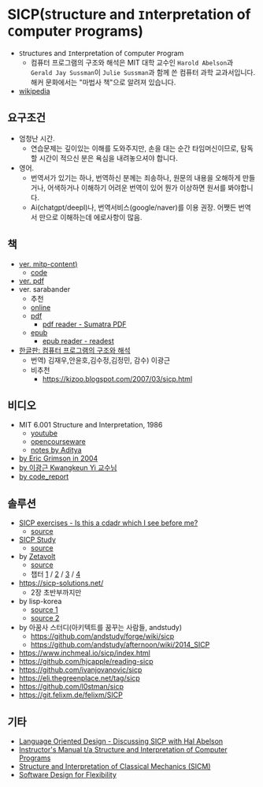 # SICP(`S`tructure and `I`nterpretation of `C`omputer `P`rograms)

- `S`tructures and `I`nterpretation of `C`omputer `P`rogram
  - 컴퓨터 프로그램의 구조와 해석은 MIT 대학 교수인 `Harold Abelson`과 `Gerald Jay Sussman`이 `Julie Sussman`과 함께 쓴 컴퓨터 과학 교과서입니다. 해커 문화에서는 "마법사 책"으로 알려져 있습니다.
- [wikipedia](https://en.wikipedia.org/wiki/Structure_and_Interpretation_of_Computer_Programs)

## 요구조건

- 엄청난 시간.
  - 연습문제는 깊이있는 이해를 도와주지만, 손을 대는 순간 타임머신이므로, 탐독할 시간이 적으신 분은 욕심을 내려놓으셔야 합니다.
- 영어.
  - 번역서가 있기는 하나, 번역하신 분께는 죄송하나, 원문의 내용을 오해하게 만들거나, 어색하거나 이해하기 어려운 번역이 있어 뭔가 이상하면 원서를 봐야합니다.
  - Ai(chatgpt/deepl)나, 번역서비스(google/naver)를 이용 권장. 어쨋든 번역서 만으로 이해하는데 에로사항이 많음.

## 책

- [ver. mitp-content)](https://mitp-content-server.mit.edu/books/content/sectbyfn/books_pres_0/6515/sicp.zip/index.html)
  - [code](https://mitp-content-server.mit.edu/books/content/sectbyfn/books_pres_0/6515/sicp.zip/code/index.html)
- [ver. pdf](https://web.mit.edu/6.001/6.037/sicp.pdf)
- ver. sarabander
  - 추천
  - [online](https://sarabander.github.io/sicp/html/)
  - [pdf](https://github.com/sarabander/sicp-pdf/raw/master/sicp.pdf)
    - [pdf reader - Sumatra PDF](https://www.sumatrapdfreader.org/free-pdf-reader)
  - [epub](https://github.com/sarabander/sicp-epub/blob/master/sicp.epub?raw=true)
    - [epub reader - readest](https://readest.com/)
- [한글판: 컴퓨터 프로그램의 구조와 해석](https://product.kyobobook.co.kr/detail/S000001033024)
  - 번역) 김재우,안윤호,김수정,김정민, 감수) 이광근
  - 비추천
    - <https://kizoo.blogspot.com/2007/03/sicp.html>

## 비디오

- MIT 6.001 Structure and Interpretation, 1986
  - [youtube](https://www.youtube.com/playlist?list=PLE18841CABEA24090)
  - [opencourseware](https://ocw.mit.edu/courses/6-001-structure-and-interpretation-of-computer-programs-spring-2005/video_galleries/video-lectures/)
  - [notes by Aditya](https://nebhrajani-a.org/sicp/video_notes/)
- [by Eric Grimson in 2004](https://www.youtube.com/playlist?list=PL7BcsI5ueSNFPCEisbaoQ0kXIDX9rR5FF)
- [by 이광근 Kwangkeun Yi 교수님](https://ropas.snu.ac.kr/~kwang/4190.210/13/)
- [by code_report](https://www.youtube.com/playlist?list=PLVFrD1dmDdvdvWFK8brOVNL7bKHpE-9w0)

## 솔루션

- [SICP exercises - Is this a cdadr which I see before me? ](https://wizardbook.wordpress.com/solutions-index/)
  - [source](https://gitlab.com/barry.allison/wizard-book-solutions)
- [SICP Study](https://mk12.github.io/sicp/exercise/index.html)
  - [source](https://github.com/mk12/sicp)
- by [Zetavolt](https://zv.github.io/about.html)
  - [source](https://github.com/zv/SICP-guile/tree/master)
  - 챕터 [1](https://zv.github.io/sicp-chapter-1) / [2](https://zv.github.io/sicp-chapter-2) / [3](https://zv.github.o/sicp-chapter-3) / [4](https://zv.github.io/sicp-chapter-4)
- <https://sicp-solutions.net/>
  - 2장 초반부까지만
- by lisp-korea
  - [source 1](https://github.com/lisp-korea/sicp)
  - [source 2](https://github.com/lisp-korea/sicp2014)
- by 아꿈사 스터디(아키텍트를 꿈꾸는 사람들, andstudy)
  - <https://github.com/andstudy/forge/wiki/sicp>
  - <https://github.com/andstudy/afternoon/wiki/2014_SICP>
- <https://www.inchmeal.io/sicp/index.html>
- <https://github.com/hjcapple/reading-sicp>
- <https://github.com/ivanjovanovic/sicp>
- <https://eli.thegreenplace.net/tag/sicp>
- <https://github.com/l0stman/sicp>
- <https://git.felixm.de/felixm/SICP>

## 기타

- [Language Oriented Design - Discussing SICP with Hal Abelson](https://corecursive.com/039-hal-abelson-sicp/)
- [Instructor's Manual t/a Structure and Interpretation of Computer Programs](https://www.amazon.com/Instructors-Structure-Interpretation-Computer-Programs/dp/0262692201/)
- [Structure and Interpretation of Classical Mechanics (SICM) ](https://mitp-content-server.mit.edu/books/content/sectbyfn/books_pres_0/9579/sicm_edition_2.zip/book.html)
- [Software Design for Flexibility](https://www.amazon.com/Software-Design-Flexibility-Programming-Yourself/dp/0262045494)

